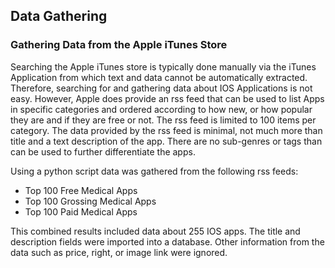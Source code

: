 ## Data Gathering

### Gathering Data from the Apple iTunes Store

Searching the Apple iTunes store is typically done manually via the iTunes Application from which text and data cannot be automatically extracted. Therefore, searching for and gathering data about IOS Applications is not easy. However, Apple does provide an rss feed that can be used to list Apps in specific categories and ordered according to how new, or how popular they are and if they are free or not. The rss feed is limited to 100 items per category. The data provided by the rss feed is minimal, not much more than title and a text description of the app. There are no sub-genres or tags than can be used to further differentiate the apps.

Using a python script data was gathered from the following rss feeds:
* Top 100 Free Medical Apps
* Top 100 Grossing Medical Apps
* Top 100 Paid Medical Apps

This combined results included data about 255 IOS apps. The title and description fields were imported into a database. Other information from the data such as price, right, or image link were ignored. 